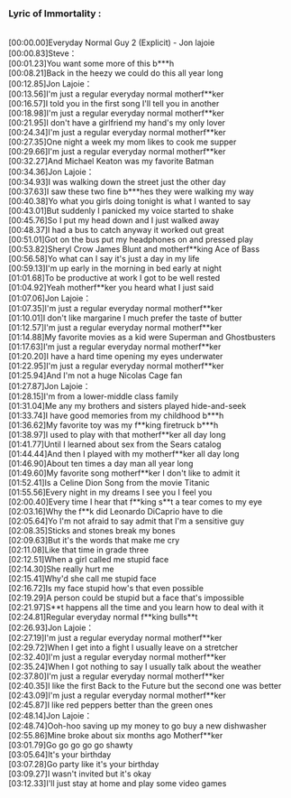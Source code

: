 <h3>Lyric of Immortality :</h3><p><br>[00:00.00]Everyday Normal Guy 2 (Explicit) - Jon lajoie
<br>[00:00.83]Steve：
<br>[00:01.23]You want some more of this b***h
<br>[00:08.21]Back in the heezy we could do this all year long
<br>[00:12.85]Jon Lajoie：
<br>[00:13.56]I'm just a regular everyday normal motherf**ker
<br>[00:16.57]I told you in the first song I'll tell you in another
<br>[00:18.98]I'm just a regular everyday normal motherf**ker
<br>[00:21.95]I don't have a girlfriend my hand's my only lover
<br>[00:24.34]I'm just a regular everyday normal motherf**ker
<br>[00:27.35]One night a week my mom likes to cook me supper
<br>[00:29.66]I'm just a regular everyday normal motherf**ker
<br>[00:32.27]And Michael Keaton was my favorite Batman
<br>[00:34.36]Jon Lajoie：
<br>[00:34.93]I was walking down the street just the other day
<br>[00:37.63]I saw these two fine b***hes they were walking my way
<br>[00:40.38]Yo what you girls doing tonight is what I wanted to say
<br>[00:43.01]But suddenly I panicked my voice started to shake
<br>[00:45.76]So I put my head down and I just walked away
<br>[00:48.37]I had a bus to catch anyway it worked out great
<br>[00:51.01]Got on the bus put my headphones on and pressed play
<br>[00:53.82]Sheryl Crow James Blunt and motherf**king Ace of Bass
<br>[00:56.58]Yo what can I say it's just a day in my life
<br>[00:59.13]I'm up early in the morning in bed early at night
<br>[01:01.68]To be productive at work I got to be well rested
<br>[01:04.92]Yeah motherf**ker you heard what I just said
<br>[01:07.06]Jon Lajoie：
<br>[01:07.35]I'm just a regular everyday normal motherf**ker
<br>[01:10.01]I don't like margarine I much prefer the taste of butter
<br>[01:12.57]I'm just a regular everyday normal motherf**ker
<br>[01:14.88]My favorite movies as a kid were Superman and Ghostbusters
<br>[01:17.63]I'm just a regular everyday normal motherf**ker
<br>[01:20.20]I have a hard time opening my eyes underwater
<br>[01:22.95]I'm just a regular everyday normal motherf**ker
<br>[01:25.94]And I'm not a huge Nicolas Cage fan
<br>[01:27.87]Jon Lajoie：
<br>[01:28.15]I'm from a lower-middle class family
<br>[01:31.04]Me any my brothers and sisters played hide-and-seek
<br>[01:33.74]I have good memories from my childhood b***h
<br>[01:36.62]My favorite toy was my f**king firetruck b***h
<br>[01:38.97]I used to play with that motherf**ker all day long
<br>[01:41.77]Until I learned about sex from the Sears catalog
<br>[01:44.44]And then I played with my motherf**ker all day long
<br>[01:46.90]About ten times a day man all year long
<br>[01:49.60]My favorite song motherf**ker I don't like to admit it
<br>[01:52.41]Is a Celine Dion Song from the movie Titanic
<br>[01:55.56]Every night in my dreams I see you I feel you
<br>[02:00.40]Every time I hear that f**king s**t a tear comes to my eye
<br>[02:03.16]Why the f**k did Leonardo DiCaprio have to die
<br>[02:05.64]Yo I'm not afraid to say admit that I'm a sensitive guy
<br>[02:08.35]Sticks and stones break my bones
<br>[02:09.63]But it's the words that make me cry
<br>[02:11.08]Like that time in grade three
<br>[02:12.51]When a girl called me stupid face
<br>[02:14.30]She really hurt me
<br>[02:15.41]Why'd she call me stupid face
<br>[02:16.72]Is my face stupid how's that even possible
<br>[02:19.29]A person could be stupid but a face that's impossible
<br>[02:21.97]S**t happens all the time and you learn how to deal with it
<br>[02:24.81]Regular everyday normal f**king bulls**t
<br>[02:26.93]Jon Lajoie：
<br>[02:27.19]I'm just a regular everyday normal motherf**ker
<br>[02:29.72]When I get into a fight I usually leave on a stretcher
<br>[02:32.40]I'm just a regular everyday normal motherf**ker
<br>[02:35.24]When I got nothing to say I usually talk about the weather
<br>[02:37.80]I'm just a regular everyday normal motherf**ker
<br>[02:40.35]I like the first Back to the Future but the second one was better
<br>[02:43.09]I'm just a regular everyday normal motherf**ker
<br>[02:45.87]I like red peppers better than the green ones
<br>[02:48.14]Jon Lajoie：
<br>[02:48.74]Ooh-hoo saving up my money to go buy a new dishwasher
<br>[02:55.86]Mine broke about six months ago Motherf**ker
<br>[03:01.79]Go go go go go shawty
<br>[03:05.64]It's your birthday
<br>[03:07.28]Go party like it's your birthday
<br>[03:09.27]I wasn't invited but it's okay
<br>[03:12.33]I'll just stay at home and play some video games
</p>
